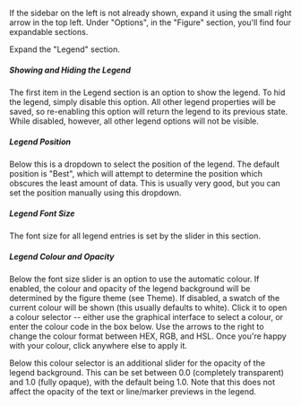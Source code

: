 If the sidebar on the left is not already shown, expand it using the small right arrow in the top left. Under "Options", in the "Figure" section, you'll find four expandable sections.

Expand the "Legend" section.

##### Showing and Hiding the Legend

The first item in the Legend section is an option to show the legend. To hid the legend, simply disable this option. All other legend properties will be saved, so re-enabling this option will return the legend to its previous state. While disabled, however, all other legend options will not be visible.

##### Legend Position

Below this is a dropdown to select the position of the legend. The default position is "Best", which will attempt to determine the position which obscures the least amount of data. This is usually very good, but you can set the position manually using this dropdown.

##### Legend Font Size

The font size for all legend entries is set by the slider in this section.

##### Legend Colour and Opacity

Below the font size slider is an option to use the automatic colour. If enabled, the colour and opacity of the legend background will be determined by the figure theme (see Theme). If disabled, a swatch of the current colour will be shown (this usually defaults to white). Click it to open a colour selector -- either use the graphical interface to select a colour, or enter the colour code in the box below. Use the arrows to the right to change the colour format between HEX, RGB, and HSL. Once you're happy with your colour, click anywhere else to apply it.

Below this colour selector is an additional slider for the opacity of the legend background. This can be set between $0.0$ (completely transparent) and $1.0$ (fully opaque), with the default being $1.0$. Note that this does not affect the opacity of the text or line/marker previews in the legend.
